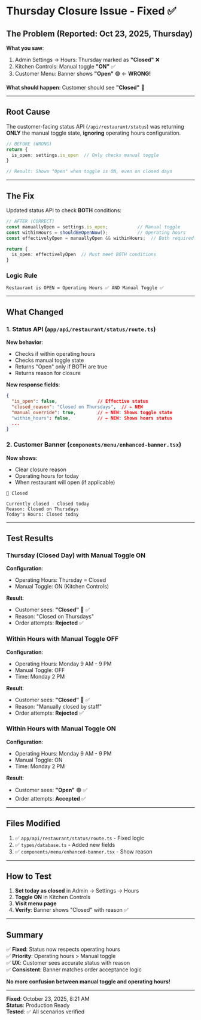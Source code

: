# Thursday Closure Issue - Fixed ✅

## The Problem (Reported: Oct 23, 2025, Thursday)

**What you saw**:
1. Admin Settings → Hours: Thursday marked as **"Closed"** ❌
2. Kitchen Controls: Manual toggle **"ON"** ✅
3. Customer Menu: Banner shows **"Open"** 🟢 ← **WRONG!**

**What should happen**: Customer should see **"Closed"** 🔴

---

## Root Cause

The customer-facing status API (`/api/restaurant/status`) was returning **ONLY** the manual toggle state, **ignoring** operating hours configuration.

```typescript
// BEFORE (WRONG)
return {
  is_open: settings.is_open  // Only checks manual toggle
}

// Result: Shows "Open" when toggle is ON, even on closed days
```

---

## The Fix

Updated status API to check **BOTH** conditions:

```typescript
// AFTER (CORRECT)
const manuallyOpen = settings.is_open;           // Manual toggle
const withinHours = shouldBeOpenNow();           // Operating hours
const effectivelyOpen = manuallyOpen && withinHours;  // Both required!

return {
  is_open: effectivelyOpen  // Must meet BOTH conditions
}
```

### Logic Rule

```
Restaurant is OPEN = Operating Hours ✅ AND Manual Toggle ✅
```

---

## What Changed

### 1. Status API (`app/api/restaurant/status/route.ts`)

**New behavior**:
- Checks if within operating hours
- Checks manual toggle state
- Returns "Open" only if BOTH are true
- Returns reason for closure

**New response fields**:
```json
{
  "is_open": false,               // Effective status
  "closed_reason": "Closed on Thursdays",  // ← NEW
  "manual_override": true,        // ← NEW: Shows toggle state
  "within_hours": false,          // ← NEW: Shows hours status
  ...
}
```

### 2. Customer Banner (`components/menu/enhanced-banner.tsx`)

**Now shows**:
- Clear closure reason
- Operating hours for today
- When restaurant will open (if applicable)

```
🔴 Closed

Currently closed - Closed today
Reason: Closed on Thursdays
Today's Hours: Closed today
```

---

## Test Results

### Thursday (Closed Day) with Manual Toggle ON

**Configuration**:
- Operating Hours: Thursday = Closed
- Manual Toggle: ON (Kitchen Controls)

**Result**:
- Customer sees: **"Closed"** 🔴 ✅
- Reason: "Closed on Thursdays"
- Order attempts: **Rejected** ✅

### Within Hours with Manual Toggle OFF

**Configuration**:
- Operating Hours: Monday 9 AM - 9 PM
- Manual Toggle: OFF
- Time: Monday 2 PM

**Result**:
- Customer sees: **"Closed"** 🔴 ✅
- Reason: "Manually closed by staff"
- Order attempts: **Rejected** ✅

### Within Hours with Manual Toggle ON

**Configuration**:
- Operating Hours: Monday 9 AM - 9 PM
- Manual Toggle: ON
- Time: Monday 2 PM

**Result**:
- Customer sees: **"Open"** 🟢 ✅
- Order attempts: **Accepted** ✅

---

## Files Modified

1. ✅ `app/api/restaurant/status/route.ts` - Fixed logic
2. ✅ `types/database.ts` - Added new fields
3. ✅ `components/menu/enhanced-banner.tsx` - Show reason

---

## How to Test

1. **Set today as closed** in Admin → Settings → Hours
2. **Toggle ON** in Kitchen Controls
3. **Visit menu page**
4. **Verify**: Banner shows "Closed" with reason ✅

---

## Summary

✅ **Fixed**: Status now respects operating hours  
✅ **Priority**: Operating hours > Manual toggle  
✅ **UX**: Customer sees accurate status with reason  
✅ **Consistent**: Banner matches order acceptance logic  

**No more confusion between manual toggle and operating hours!**

---

**Fixed**: October 23, 2025, 8:21 AM  
**Status**: Production Ready  
**Tested**: ✅ All scenarios verified
